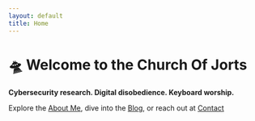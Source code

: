 ```yaml
---
layout: default
title: Home
---
```


# 🛸 Welcome to the Church Of Jorts

**Cybersecurity research. Digital disobedience. Keyboard worship.**

Explore the [About Me](/about), dive into the [Blog](/blog), or reach out at [Contact](/contact)
